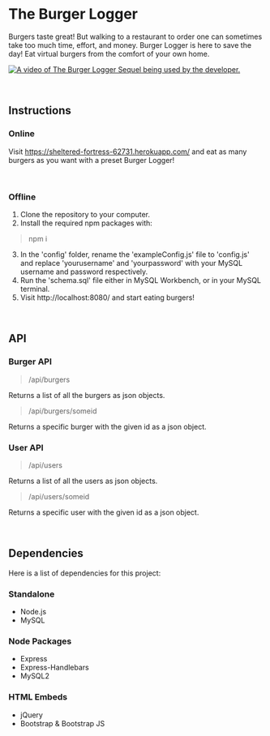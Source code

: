 # The Burger Logger

Burgers taste great! But walking to a restaurant to order one can sometimes take too much time, effort, and money. Burger Logger is here to save the day! Eat virtual burgers from the comfort of your own home.

[![A video of The Burger Logger Sequel being used by the developer.](https://img.youtube.com/vi/ND4lxZeycQY/0.jpg)](https://www.youtube.com/watch?v=ND4lxZeycQY)

<br>

<h2>Instructions</h2>

<h3>Online</h3>

Visit https://sheltered-fortress-62731.herokuapp.com/ and eat as many burgers as you want with a preset Burger Logger!

<br>

<h3>Offline</h3>

1. Clone the repository to your computer.
2. Install the required npm packages with:

> npm i

3. In the 'config' folder, rename the 'exampleConfig.js' file to 'config.js' and replace 'yourusername' and 'yourpassword' with your MySQL username and password respectively.
4. Run the 'schema.sql' file either in MySQL Workbench, or in your MySQL terminal.
5. Visit http://localhost:8080/ and start eating burgers!

<br>

<h2>API</h2>

<h3>Burger API</h3>

> /api/burgers

Returns a list of all the burgers as json objects.

> /api/burgers/someid

Returns a specific burger with the given id as a json object.

<h3>User API</h3>

> /api/users

Returns a list of all the users as json objects.

> /api/users/someid

Returns a specific user with the given id as a json object.

<br>

<h2>Dependencies</h2>

Here is a list of dependencies for this project:

<h3>Standalone</h3>

* Node.js
* MySQL

<h3>Node Packages</h3>

* Express
* Express-Handlebars
* MySQL2

<h3>HTML Embeds</h3>

* jQuery
* Bootstrap & Bootstrap JS